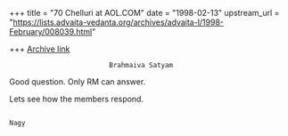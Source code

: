 +++
title = "70 Chelluri at AOL.COM"
date = "1998-02-13"
upstream_url = "https://lists.advaita-vedanta.org/archives/advaita-l/1998-February/008039.html"

+++
[Archive link](https://lists.advaita-vedanta.org/archives/advaita-l/1998-February/008039.html)

                             Brahmaiva Satyam

Good question.   Only RM can answer.

Lets see how the members respond.



                                                                         Nagy

